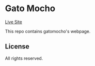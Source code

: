 # Gato Mocho

[Live Site](https://gatomocho.com/)

This repo contains gatomocho's webpage.

## License

All rights reserved.

